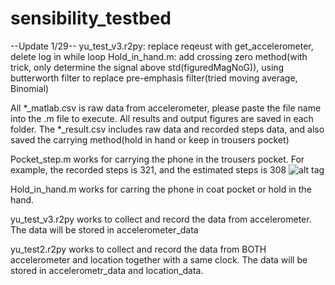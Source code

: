 # sensibility_testbed

--Update 1/29--
yu_test_v3.r2py: replace reqeust with get_accelerometer, delete log in while loop
Hold_in_hand.m: add crossing zero method(with trick, only determine the signal above std(figuredMagNoG)), using butterworth filter to replace pre-emphasis filter(tried moving average, Binomial)


All *_matlab.csv is raw data from accelerometer, please paste the file name into the .m file to execute. All results and output figures are saved in each folder. The *_result.csv includes raw data and recorded steps data, and also saved the carrying method(hold in hand or keep in trousers pocket)

Pocket_step.m works for carrying the phone in the trousers pocket.
For example, the recorded steps is 321, and the estimated steps is 308
![alt tag](https://github.com/yh570/sensibility_testbed/blob/master/1_25_20_38_result/figure7.png)

Hold_in_hand.m works for carring the phone in coat pocket or hold in the hand.

yu_test_v3.r2py works to collect and record the data from accelerometer. The data will be stored in accelerometer_data

yu_test2.r2py works to collect and record the data from BOTH accelerometer and location together with a same clock. The data will be stored in accelerometr_data and location_data.

